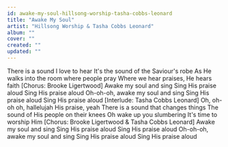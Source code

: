 ```yaml
---
id: awake-my-soul-hillsong-worship-tasha-cobbs-leonard
title: "Awake My Soul"
artist: "Hillsong Worship & Tasha Cobbs Leonard"
album: ""
cover: ""
created: ""
updated: ""
---
```


There is a sound I love to hear
It's the sound of the Saviour's robe
As He walks into the room where people pray
Where we hear praises, He hears faith
[Chorus: Brooke Ligertwood]
Awake my soul and sing
Sing His praise aloud
Sing His praise aloud
Oh-oh-oh, awake my soul and sing
Sing His praise aloud
Sing His praise aloud
[Interlude: Tasha Cobbs Leonard]
Oh, oh-oh oh, hallelujah
His praise, yeah
There is a sound that changes things
The sound of His people on their knees
Oh wake up you slumbering
It's time to worship Him
[Chorus: Brooke Ligertwood & Tasha Cobbs Leonard]
Awake my soul and sing
Sing His praise aloud
Sing His praise aloud
Oh-oh-oh, awake my soul and sing
Sing His praise aloud
Sing His praise aloud